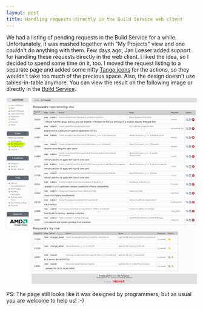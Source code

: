 ```yaml
---
layout: post
title: Handling requests directly in the Build Service web client
---
```


We had a listing of pending requests in the Build Service for a while. Unfortunately, it was mashed together with "My Projects" view and one couldn't do anything with them. Few days ago, Jan Loeser added support for handling these requests directly in the web client. I liked the idea, so I decided to spend some time on it, too. I moved the request listing to a separate page and added some nifty [Tango icons](http://tango.freedesktop.org/) for the actions, so they wouldn't take too much of the precious space. Also, the design doesn't use tables-in-table anymore. You can view the result on the following image or directly in the [Build Service](https://build.opensuse.org/).

![listreq](/assets/listreq.png)

PS: The page still looks like it was designed by programmers, but as usual you are welcome to help us! :-)
